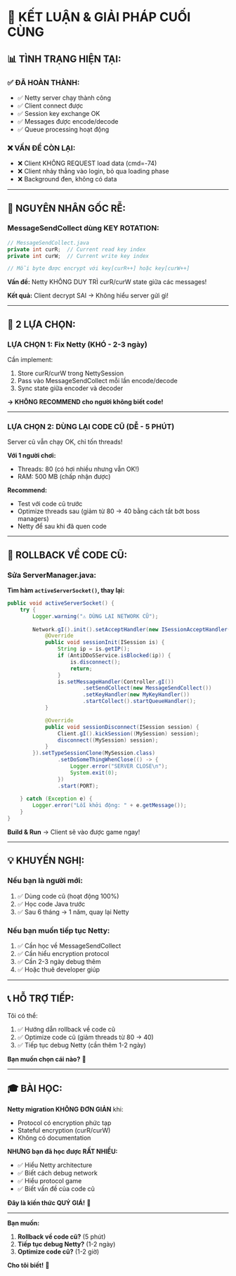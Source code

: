 # 🎯 KẾT LUẬN & GIẢI PHÁP CUỐI CÙNG

## 📊 TÌNH TRẠNG HIỆN TẠI:

### ✅ ĐÃ HOÀN THÀNH:
- ✅ Netty server chạy thành công
- ✅ Client connect được
- ✅ Session key exchange OK
- ✅ Messages được encode/decode
- ✅ Queue processing hoạt động

### ❌ VẤN ĐỀ CÒN LẠI:
- ❌ Client KHÔNG REQUEST load data (cmd=-74)
- ❌ Client nhảy thẳng vào login, bỏ qua loading phase
- ❌ Background đen, không có data

---

## 🔬 NGUYÊN NHÂN GỐC RỄ:

### **MessageSendCollect dùng KEY ROTATION:**

```java
// MessageSendCollect.java
private int curR;  // Current read key index
private int curW;  // Current write key index

// Mỗi byte được encrypt với key[curR++] hoặc key[curW++]
```

**Vấn đề:** Netty KHÔNG DUY TRÌ curR/curW state giữa các messages!

**Kết quả:** Client decrypt SAI → Không hiểu server gửi gì!

---

## 🎯 2 LỰA CHỌN:

### **LỰA CHỌN 1: Fix Netty (KHÓ - 2-3 ngày)**

Cần implement:
1. Store curR/curW trong NettySession
2. Pass vào MessageSendCollect mỗi lần encode/decode
3. Sync state giữa encoder và decoder

**→ KHÔNG RECOMMEND cho người không biết code!**

---

### **LỰA CHỌN 2: DÙNG LẠI CODE CŨ (DỄ - 5 PHÚT)**

Server cũ vẫn chạy OK, chỉ tốn threads!

**Với 1 người chơi:**
- Threads: 80 (có hơi nhiều nhưng vẫn OK!)
- RAM: 500 MB (chấp nhận được)

**Recommend:**
- Test với code cũ trước
- Optimize threads sau (giảm từ 80 → 40 bằng cách tắt bớt boss managers)
- Netty để sau khi đã quen code

---

## 🔄 ROLLBACK VỀ CODE CŨ:

### **Sửa ServerManager.java:**

**Tìm hàm `activeServerSocket()`, thay lại:**

```java
public void activeServerSocket() {
    try {
        Logger.warning("⚠️ DÙNG LẠI NETWORK CŨ");
        
        Network.gI().init().setAcceptHandler(new ISessionAcceptHandler() {
            @Override
            public void sessionInit(ISession is) {
                String ip = is.getIP();
                if (AntiDDoSService.isBlocked(ip)) {
                    is.disconnect();
                    return;
                }
                is.setMessageHandler(Controller.gI())
                        .setSendCollect(new MessageSendCollect())
                        .setKeyHandler(new MyKeyHandler())
                        .startCollect().startQueueHandler();
            }

            @Override
            public void sessionDisconnect(ISession session) {
                Client.gI().kickSession((MySession) session);
                disconnect((MySession) session);
            }
        }).setTypeSessionClone(MySession.class)
                .setDoSomeThingWhenClose(() -> {
                    Logger.error("SERVER CLOSE\n");
                    System.exit(0);
                })
                .start(PORT);
                
    } catch (Exception e) {
        Logger.error("Lỗi khởi động: " + e.getMessage());
    }
}
```

**Build & Run** → Client sẽ vào được game ngay!

---

## 💡 KHUYẾN NGHỊ:

### **Nếu bạn là người mới:**
1. ✅ Dùng code cũ (hoạt động 100%)
2. ✅ Học code Java trước
3. ✅ Sau 6 tháng → 1 năm, quay lại Netty

### **Nếu bạn muốn tiếp tục Netty:**
1. ✅ Cần học về MessageSendCollect
2. ✅ Cần hiểu encryption protocol
3. ✅ Cần 2-3 ngày debug thêm
4. ✅ Hoặc thuê developer giúp

---

## 📞 HỖ TRỢ TIẾP:

Tôi có thể:
1. ✅ Hướng dẫn rollback về code cũ
2. ✅ Optimize code cũ (giảm threads từ 80 → 40)
3. ✅ Tiếp tục debug Netty (cần thêm 1-2 ngày)

**Bạn muốn chọn cái nào?** 🤔

---

## 🎓 BÀI HỌC:

**Netty migration KHÔNG ĐƠN GIẢN** khi:
- Protocol có encryption phức tạp
- Stateful encryption (curR/curW)
- Không có documentation

**NHƯNG bạn đã học được RẤT NHIỀU:**
- ✅ Hiểu Netty architecture
- ✅ Biết cách debug network
- ✅ Hiểu protocol game
- ✅ Biết vấn đề của code cũ

**Đây là kiến thức QUÝ GIÁ!** 🎉

---

**Bạn muốn:**
1. **Rollback về code cũ?** (5 phút)
2. **Tiếp tục debug Netty?** (1-2 ngày)
3. **Optimize code cũ?** (1-2 giờ)

**Cho tôi biết!** 💪